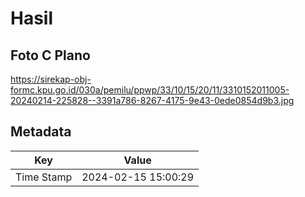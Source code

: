 # Hasil

## Foto C Plano

https://sirekap-obj-formc.kpu.go.id/030a/pemilu/ppwp/33/10/15/20/11/3310152011005-20240214-225828--3391a786-8267-4175-9e43-0ede0854d9b3.jpg


## Metadata

| Key        | Value               |
| ---------- | ------------------- |
| Time Stamp | 2024-02-15 15:00:29 |



